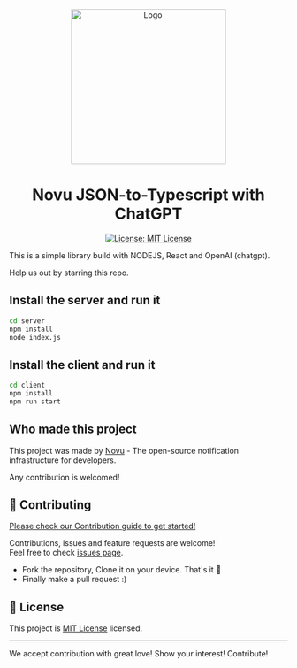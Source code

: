 <div align="center">
  <a href="https://novu.co" target="_blank">
  <picture>
    <source media="(prefers-color-scheme: dark)" srcset="https://user-images.githubusercontent.com/2233092/213641039-220ac15f-f367-4d13-9eaf-56e79433b8c1.png">
    <img src="https://user-images.githubusercontent.com/2233092/213641043-3bbb3f21-3c53-4e67-afe5-755aeb222159.png" width="280" alt="Logo"/>
  </picture>
  </a>
</div>
<h1 align="center">Novu JSON-to-Typescript with ChatGPT</h1>
<p align="center">
  <a href="https://opensource.org/licenses/MIT" target="_blank">
    <img alt="License: MIT License" src="https://img.shields.io/badge/License-MIT License-yellow.svg" />
  </a>
</p>

This is a simple library build with NODEJS, React and OpenAI (chatgpt).

Help us out by starring this repo.

## Install the server and run it

```sh
cd server
npm install
node index.js
```

## Install the client and run it

```sh
cd client
npm install
npm run start
```

## Who made this project

This project was made by [Novu](https://github.com/novuhq/novu/) - The open-source notification infrastructure for developers.

Any contribution is welcomed!

## 🤝 Contributing

[Please check our Contribution guide to get started!](https://github.com/linvo-io/linvo-scraper/blob/main/CONTRIBUTING.md)

Contributions, issues and feature requests are welcome!<br />Feel free to check [issues page](https://github.com/novuhq/json-to-typescript/issues).
* Fork the repository, Clone it on your device. That's it 🎉
* Finally make a pull request :)

## 📝 License

This project is [MIT License](https://opensource.org/licenses/MIT) licensed.

***
We accept contribution with great love! Show your interest! Contribute!
